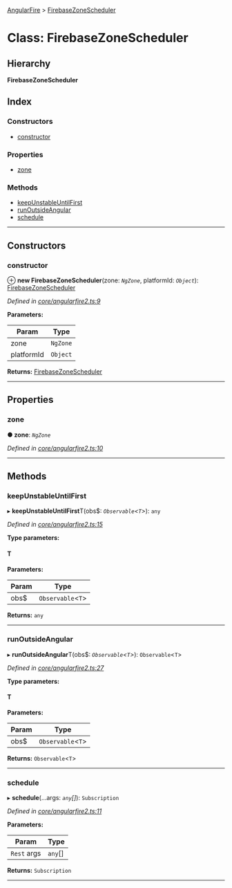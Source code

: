 [AngularFire](../README.md) > [FirebaseZoneScheduler](../classes/firebasezonescheduler.md)

# Class: FirebaseZoneScheduler

## Hierarchy

**FirebaseZoneScheduler**

## Index

### Constructors

* [constructor](firebasezonescheduler.md#constructor)

### Properties

* [zone](firebasezonescheduler.md#zone)

### Methods

* [keepUnstableUntilFirst](firebasezonescheduler.md#keepunstableuntilfirst)
* [runOutsideAngular](firebasezonescheduler.md#runoutsideangular)
* [schedule](firebasezonescheduler.md#schedule)

---

## Constructors

<a id="constructor"></a>

###  constructor

⊕ **new FirebaseZoneScheduler**(zone: *`NgZone`*, platformId: *`Object`*): [FirebaseZoneScheduler](firebasezonescheduler.md)

*Defined in [core/angularfire2.ts:9](https://github.com/angular/angularfire2/blob/a42a84f/src/core/angularfire2.ts#L9)*

**Parameters:**

| Param | Type |
| ------ | ------ |
| zone | `NgZone` |
| platformId | `Object` |

**Returns:** [FirebaseZoneScheduler](firebasezonescheduler.md)

___

## Properties

<a id="zone"></a>

###  zone

**● zone**: *`NgZone`*

*Defined in [core/angularfire2.ts:10](https://github.com/angular/angularfire2/blob/a42a84f/src/core/angularfire2.ts#L10)*

___

## Methods

<a id="keepunstableuntilfirst"></a>

###  keepUnstableUntilFirst

▸ **keepUnstableUntilFirst**T(obs$: *`Observable`<`T`>*): `any`

*Defined in [core/angularfire2.ts:15](https://github.com/angular/angularfire2/blob/a42a84f/src/core/angularfire2.ts#L15)*

**Type parameters:**

#### T 
**Parameters:**

| Param | Type |
| ------ | ------ |
| obs$ | `Observable`<`T`> |

**Returns:** `any`

___
<a id="runoutsideangular"></a>

###  runOutsideAngular

▸ **runOutsideAngular**T(obs$: *`Observable`<`T`>*): `Observable`<`T`>

*Defined in [core/angularfire2.ts:27](https://github.com/angular/angularfire2/blob/a42a84f/src/core/angularfire2.ts#L27)*

**Type parameters:**

#### T 
**Parameters:**

| Param | Type |
| ------ | ------ |
| obs$ | `Observable`<`T`> |

**Returns:** `Observable`<`T`>

___
<a id="schedule"></a>

###  schedule

▸ **schedule**(...args: *`any`[]*): `Subscription`

*Defined in [core/angularfire2.ts:11](https://github.com/angular/angularfire2/blob/a42a84f/src/core/angularfire2.ts#L11)*

**Parameters:**

| Param | Type |
| ------ | ------ |
| `Rest` args | `any`[] |

**Returns:** `Subscription`

___

